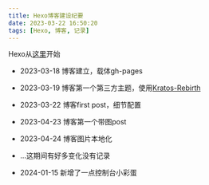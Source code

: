 ```yaml
---
title: Hexo博客建设纪要
date: 2023-03-22 16:50:20
tags: [Hexo, 博客, 记录]
---
```


Hexo从[这里](https://hexo.io/zh-cn/)开始

- 2023-03-18 博客建立，载体gh-pages

- 2023-03-19 博客第一个第三方主题，使用[Kratos-Rebirth](https://github.com/Candinya/Kratos-Rebirth)

- 2023-03-22 博客first post，细节配置

- 2023-04-23 博客第一个带图post

- 2023-04-24 博客图片本地化

- ...这期间有好多变化没有记录

- 2024-01-15 新增了一点控制台小彩蛋
